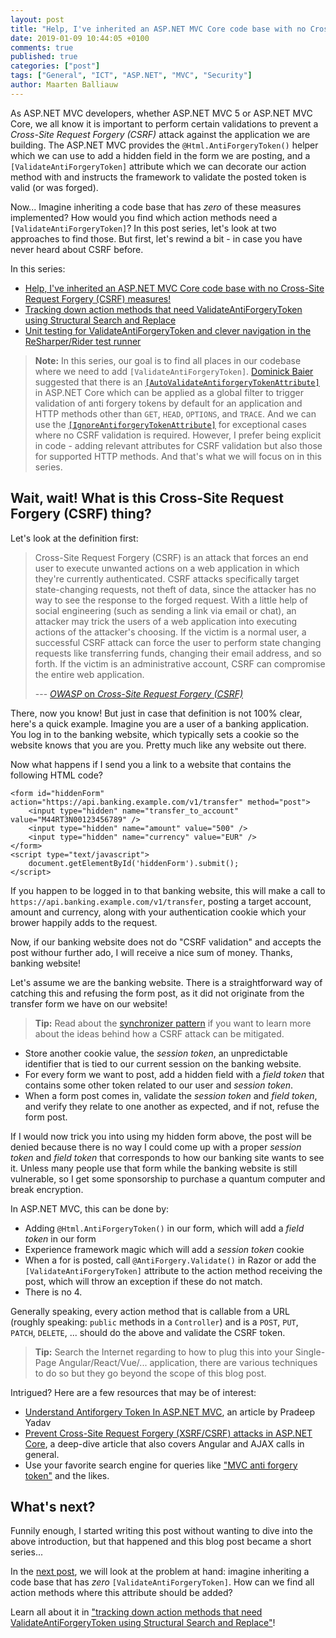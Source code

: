 ```yaml
---
layout: post
title: "Help, I've inherited an ASP.NET MVC Core code base with no Cross-Site Request Forgery (CSRF) measures!"
date: 2019-01-09 10:44:05 +0100
comments: true
published: true
categories: ["post"]
tags: ["General", "ICT", "ASP.NET", "MVC", "Security"]
author: Maarten Balliauw
---
```


As ASP.NET MVC developers, whether ASP.NET MVC 5 or ASP.NET MVC Core, we all know it is important to perform certain validations to prevent a *Cross-Site Request Forgery (CSRF)* attack against the application we are building. The ASP.NET MVC provides the `@Html.AntiForgeryToken()` helper which we can use to add a hidden field in the form we are posting, and a `[ValidateAntiForgeryToken]` attribute which we can decorate our action method with and instructs the framework to validate the posted token is valid (or was forged).

Now... Imagine inheriting a code base that has *zero* of these measures implemented? How would you find which action methods need a `[ValidateAntiForgeryToken]`? In this post series, let's look at two approaches to find those. But first, let's rewind a bit - in case you have never heard about CSRF before.

In this series:

* [Help, I've inherited an ASP.NET MVC Core code base with no Cross-Site Request Forgery (CSRF) measures!](https://blog.maartenballiauw.be/post/2019/01/09/help-ive-inherited-an-aspnet-mvc-core-code-base-with-no-cross-site-request-forgery-csrf-measures.html)
* [Tracking down action methods that need ValidateAntiForgeryToken using Structural Search and Replace](https://blog.maartenballiauw.be/post/2019/01/10/tracking-down-action-methods-that-need-validateantiforgerytoken-using-structural-search-and-replace.html)
* [Unit testing for ValidateAntiForgeryToken and clever navigation in the ReSharper/Rider test runner](https://blog.maartenballiauw.be/post/2019/01/11/unit-testing-for-validateantiforgerytoken-and-clever-navigation-in-the-resharper-rider-test-runner.html)

> **Note:** In this series, our goal is to find all places in our codebase where we need to add `[ValidateAntiForgeryToken]`. [Dominick Baier](https://twitter.com/leastprivilege) suggested that there is an [`[AutoValidateAntiforgeryTokenAttribute]`](https://docs.microsoft.com/en-us/dotnet/api/microsoft.aspnetcore.mvc.autovalidateantiforgerytokenattribute) in ASP.NET Core which can be applied as a global filter to trigger validation of anti forgery tokens by default for an application and HTTP methods other than `GET`, `HEAD`, `OPTIONS`, and `TRACE`. And we can use the [`[IgnoreAntiforgeryTokenAttribute]`](https://docs.microsoft.com/en-us/dotnet/api/microsoft.aspnetcore.mvc.ignoreantiforgerytokenattribute) for exceptional cases where no CSRF validation is required. However, I prefer being explicit in code - adding relevant attributes for CSRF validation but also those for supported HTTP methods. And that's what we will focus on in this series.

## Wait, wait! What is this Cross-Site Request Forgery (CSRF) thing?

Let's look at the definition first:

> Cross-Site Request Forgery (CSRF) is an attack that forces an end user to execute unwanted actions on a web application in which they're currently authenticated. CSRF attacks specifically target state-changing requests, not theft of data, since the attacker has no way to see the response to the forged request. With a little help of social engineering (such as sending a link via email or chat), an attacker may trick the users of a web application into executing actions of the attacker's choosing. If the victim is a normal user, a successful CSRF attack can force the user to perform state changing requests like transferring funds, changing their email address, and so forth. If the victim is an administrative account, CSRF can compromise the entire web application.
>
> --- [*OWASP* on *Cross-Site Request Forgery (CSRF)*](https://www.owasp.org/index.php/Cross-Site_Request_Forgery_(CSRF))

There, now you know! But just in case that definition is not 100% clear, here's a quick example. Imagine you are a user of a banking application. You log in to the banking website, which typically sets a cookie so the website knows that you are you. Pretty much like any website out there.

Now what happens if I send you a link to a website that contains the following HTML code?

    <form id="hiddenForm" action="https://api.banking.example.com/v1/transfer" method="post">
        <input type="hidden" name="transfer_to_account" value="M44RT3N00123456789" />
        <input type="hidden" name="amount" value="500" />
        <input type="hidden" name="currency" value="EUR" />
    </form>
    <script type="text/javascript">
        document.getElementById('hiddenForm').submit();
    </script>

If you happen to be logged in to that banking website, this will make a call to `https://api.banking.example.com/v1/transfer`, posting a target account, amount and currency, along with your authentication cookie which your brower happily adds to the request.

Now, if our banking website does not do "CSRF validation" and accepts the post withour further ado, I will receive a nice sum of money. Thanks, banking website!

Let's assume we are the banking website. There is a straightforward way of catching this and refusing the form post, as it did not originate from the transfer form we have on our website!

> **Tip:** Read about the [synchronizer pattern](https://www.owasp.org/index.php/Cross-Site_Request_Forgery_(CSRF)_Prevention_Cheat_Sheet#General_Recommendation:_Synchronizer_Token_Pattern) if you want to learn more about the ideas behind how a CSRF attack can be mitigated.

* Store another cookie value, the *session token*, an unpredictable identifier that is tied to our current session on the banking website.
* For every form we want to post, add a hidden field with a *field token* that contains some other token related to our user and *session token*.
* When a form post comes in, validate the *session token* and *field token*, and verify they relate to one another as expected, and if not, refuse the form post.

If I would now trick you into using my hidden form above, the post will be denied because there is no way I could come up with a proper *session token* and *field token* that corresponds to how our banking site wants to see it. Unless many people use that form while the banking website is still vulnerable, so I get some sponsorship to purchase a quantum computer and break encryption.

In ASP.NET MVC, this can be done by:

* Adding `@Html.AntiForgeryToken()` in our form, which will add a *field token* in our form
* Experience framework magic which will add a *session token* cookie
* When a for is posted, call `@AntiForgery.Validate()` in Razor or add the `[ValidateAntiForgeryToken]` attribute to the action method receiving the post, which will throw an exception if these do not match.
* There is no 4.

Generally speaking, every action method that is callable from a URL (roughly speaking: `public` methods in a `Controller`) and is a `POST`, `PUT`, `PATCH`, `DELETE`, ... should do the above and validate the CSRF token.

> **Tip:** Search the Internet regarding to how to plug this into your Single-Page Angular/React/Vue/... application, there are various techniques to do so but they go beyond the scope of this blog post.

Intrigued? Here are a few resources that may be of interest:

* [Understand Antiforgery Token In ASP.NET MVC](https://www.c-sharpcorner.com/article/understand-antiforgeri-token-in-asp-net-mvc/), an article by Pradeep Yadav
* [Prevent Cross-Site Request Forgery (XSRF/CSRF) attacks in ASP.NET Core](https://docs.microsoft.com/en-us/aspnet/core/security/anti-request-forgery), a deep-dive article that also covers Angular and AJAX calls in general.
* Use your favorite search engine for queries like ["MVC anti forgery token"](https://duckduckgo.com/?q=mvc+anti+forgery+token&atb=v79-1__&ia=web) and the likes.

## What's next?

Funnily enough, I started writing this post without wanting to dive into the above introduction, but that happened and this blog post became a short series...

In the [next post](https://blog.maartenballiauw.be/post/2019/01/10/tracking-down-action-methods-that-need-validateantiforgerytoken-using-structural-search-and-replace.html), we will look at the problem at hand: imagine inheriting a code base that has *zero* `[ValidateAntiForgeryToken]`. How can we find all action methods where this attribute should be added?

Learn all about it in ["tracking down action methods that need ValidateAntiForgeryToken using Structural Search and Replace"](https://blog.maartenballiauw.be/post/2019/01/10/tracking-down-action-methods-that-need-validateantiforgerytoken-using-structural-search-and-replace.html)!
